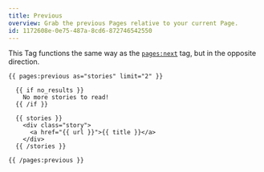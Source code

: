 ```yaml
---
title: Previous
overview: Grab the previous Pages relative to your current Page.
id: 1172608e-0e75-487a-8cd6-872746542550
---
```

This Tag functions the same way as the [`pages:next`](/tags/pages-next) tag, but in the opposite direction.

```
{{ pages:previous as="stories" limit="2" }}

  {{ if no_results }}
    No more stories to read!
  {{ /if }}

  {{ stories }}
    <div class="story">
      <a href="{{ url }}">{{ title }}</a>
    </div>
  {{ /stories }}

{{ /pages:previous }}
```
